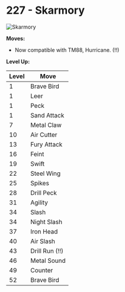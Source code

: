 # 227 - Skarmory
![][227]

**Moves:**

 - Now compatible with TM88, Hurricane. (!!)

**Level Up:**

Level | Move
---   | ---
  1   | Brave Bird
  1   | Leer
  1   | Peck
  1   | Sand Attack
  7   | Metal Claw
 10   | Air Cutter
 13   | Fury Attack
 16   | Feint
 19   | Swift
 22   | Steel Wing
 25   | Spikes
 28   | Drill Peck
 31   | Agility
 34   | Slash
 34   | Night Slash
 37   | Iron Head
 40   | Air Slash
 43   | Drill Run (!!)
 46   | Metal Sound
 49   | Counter
 52   | Brave Bird



[227]: https://raw.githubusercontent.com/PokeAPI/sprites/master/sprites/pokemon/227.png "Skarmory"
